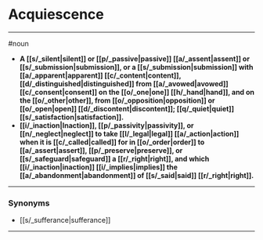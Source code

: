 # Acquiescence
---
#noun
- **A [[s/_silent|silent]] or [[p/_passive|passive]] [[a/_assent|assent]] or [[s/_submission|submission]], or a [[s/_submission|submission]] with [[a/_apparent|apparent]] [[c/_content|content]], [[d/_distinguished|distinguished]] from [[a/_avowed|avowed]] [[c/_consent|consent]] on the [[o/_one|one]] [[h/_hand|hand]], and on the [[o/_other|other]], from [[o/_opposition|opposition]] or [[o/_open|open]] [[d/_discontent|discontent]]; [[q/_quiet|quiet]] [[s/_satisfaction|satisfaction]].**
- **[[i/_inaction|Inaction]], [[p/_passivity|passivity]], or [[n/_neglect|neglect]] to take [[l/_legal|legal]] [[a/_action|action]] when it is [[c/_called|called]] for in [[o/_order|order]] to [[a/_assert|assert]], [[p/_preserve|preserve]], or [[s/_safeguard|safeguard]] a [[r/_right|right]], and which [[i/_inaction|inaction]] [[i/_implies|implies]] the [[a/_abandonment|abandonment]] of [[s/_said|said]] [[r/_right|right]].**
---
### Synonyms
- [[s/_sufferance|sufferance]]
---
